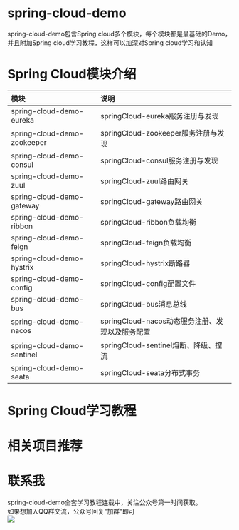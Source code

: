 # spring-cloud-demo
spring-cloud-demo包含Spring cloud多个模块，每个模块都是最基础的Demo，并且附加Spring cloud学习教程，这样可以加深对Spring cloud学习和认知


# Spring Cloud模块介绍
|模块|说明|
|:---|:---|
|spring-cloud-demo-eureka|springCloud-eureka服务注册与发现|
|spring-cloud-demo-zookeeper|springCloud-zookeeper服务注册与发现|
|spring-cloud-demo-consul|springCloud-consul服务注册与发现|
|spring-cloud-demo-zuul|springCloud-zuul路由网关|
|spring-cloud-demo-gateway|springCloud-gateway路由网关|
|spring-cloud-demo-ribbon|springCloud-ribbon负载均衡|
|spring-cloud-demo-feign|springCloud-feign负载均衡|
|spring-cloud-demo-hystrix|springCloud-hystrix断路器|
|spring-cloud-demo-config|springCloud-config配置文件|
|spring-cloud-demo-bus|springCloud-bus消息总线|
|spring-cloud-demo-nacos|springCloud-nacos动态服务注册、发现以及服务配置|
|spring-cloud-demo-sentinel|springCloud-sentinel熔断、降级、控流|
|spring-cloud-demo-seata|springCloud-seata分布式事务|

# Spring Cloud学习教程


# 相关项目推荐


# 联系我
spring-cloud-demo全套学习教程连载中，关注公众号第一时间获取。<br>
如果想加入QQ群交流，公众号回复"加群"即可<br>
![](https://github.com/rancho00/spring-boot-demo/blob/master/document/resource/8cm.jpg)<br>
